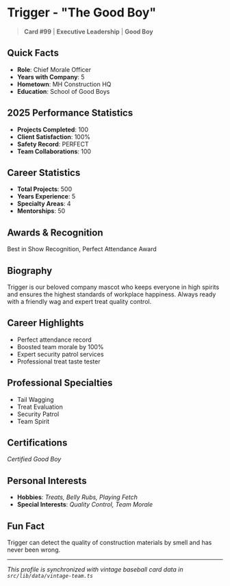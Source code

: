 # Trigger - "The Good Boy"

> **Card #99** | **Executive Leadership** | **Good Boy**

## Quick Facts

- **Role**: Chief Morale Officer
- **Years with Company**: 5
- **Hometown**: MH Construction HQ
- **Education**: School of Good Boys

## 2025 Performance Statistics

- **Projects Completed**: 100
- **Client Satisfaction**: 100%
- **Safety Record**: PERFECT
- **Team Collaborations**: 100

## Career Statistics

- **Total Projects**: 500
- **Years Experience**: 5
- **Specialty Areas**: 4
- **Mentorships**: 50

## Awards & Recognition

Best in Show Recognition, Perfect Attendance Award

## Biography

Trigger is our beloved company mascot who keeps everyone in high spirits and ensures the highest standards of workplace happiness. Always ready with a friendly wag and expert treat quality control.

## Career Highlights

- Perfect attendance record
- Boosted team morale by 100%
- Expert security patrol services
- Professional treat taste tester

## Professional Specialties

- Tail Wagging
- Treat Evaluation
- Security Patrol
- Team Spirit

## Certifications

*Certified Good Boy*

## Personal Interests

- **Hobbies**: *Treats, Belly Rubs, Playing Fetch*
- **Special Interests**: *Quality Control, Team Morale*

## Fun Fact

Trigger can detect the quality of construction materials by smell and has never been wrong.

---

*This profile is synchronized with vintage baseball card data in `src/lib/data/vintage-team.ts`*
